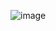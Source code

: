 ![image](https://user-images.githubusercontent.com/85006836/153546491-1193545f-7b79-4078-aa8c-4ad77ba5ce06.png)

